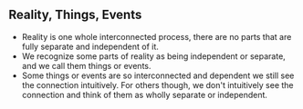 ## Reality, Things, Events



*   Reality is one whole interconnected process, there are no parts that are fully separate and independent of it.
*   We recognize some parts of reality as being independent or separate, and we call them things or events.
*   Some things or events are so interconnected and dependent we still see the connection intuitively. For others though, we don't intuitively see the connection and think of them as wholly separate or independent.

